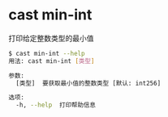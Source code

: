 # cast min-int

打印给定整数类型的最小值

```bash
$ cast min-int --help
用法: cast min-int [类型]

参数:
  [类型]  要获取最小值的整数类型 [默认: int256]

选项:
  -h, --help  打印帮助信息
```